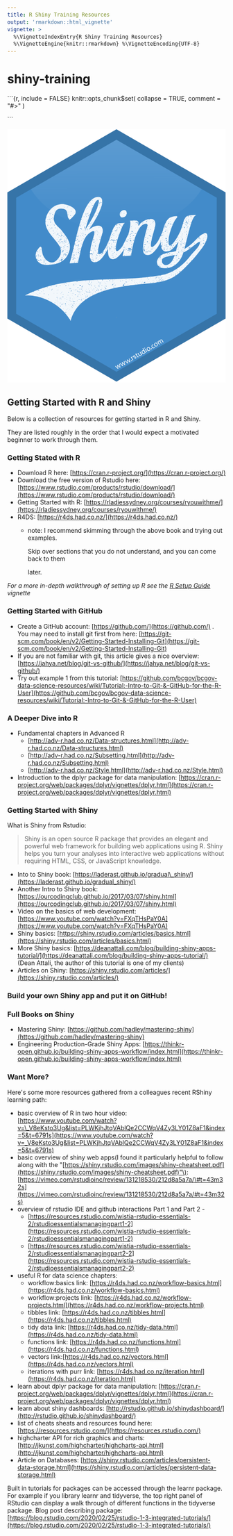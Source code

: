 ```yaml
---
title: R Shiny Training Resources
output: 'rmarkdown::html_vignette'
vignette: >
  %\VignetteIndexEntry{R Shiny Training Resources}
  %\VignetteEngine{knitr::rmarkdown} %\VignetteEncoding{UTF-8}
---
```


# shiny-training

\`\`\`{r, include = FALSE} knitr::opts\_chunk$set\( collapse = TRUE, comment = "\#&gt;" \)

\`\`\`

![](../.gitbook/assets/shiny_logo.png)

## Getting Started with R and Shiny

Below is a collection of resources for getting started in R and Shiny.

They are listed roughly in the order that I would expect a motivated beginner to work through them.

### Getting Stated with R

* Download R here: [https://cran.r-project.org/](https://cran.r-project.org/)
* Download the free version of Rstudio here: [https://www.rstudio.com/products/rstudio/download/](https://www.rstudio.com/products/rstudio/download/)
* Getting Started with R: [https://rladiessydney.org/courses/ryouwithme/](https://rladiessydney.org/courses/ryouwithme/)
* R4DS: [https://r4ds.had.co.nz/](https://r4ds.had.co.nz/)
  * note: I recommend skimming through the above book and trying out examples. 

    Skip over sections that you do not understand, and you can come back to them

    later.

_For a more in-depth walkthrough of setting up R see the_ [_R Setup Guide_](https://jimbrig.github.io/rtraining/articles/setting-up-r.html) _vignette_

### Getting Started with GitHub

* Create a GitHub account: [https://github.com/](https://github.com/) . You may need to install git first from here: [https://git-scm.com/book/en/v2/Getting-Started-Installing-Git](https://git-scm.com/book/en/v2/Getting-Started-Installing-Git)
* If you are not familiar with git, this article gives a nice overview: [https://jahya.net/blog/git-vs-github/](https://jahya.net/blog/git-vs-github/)
* Try out example 1 from this tutorial: [https://github.com/bcgov/bcgov-data-science-resources/wiki/Tutorial:-Intro-to-Git-&-GitHub-for-the-R-User](https://github.com/bcgov/bcgov-data-science-resources/wiki/Tutorial:-Intro-to-Git-&-GitHub-for-the-R-User)

### A Deeper Dive into R

* Fundamental chapters in Advanced R
  * [http://adv-r.had.co.nz/Data-structures.html](http://adv-r.had.co.nz/Data-structures.html)
  * [http://adv-r.had.co.nz/Subsetting.html](http://adv-r.had.co.nz/Subsetting.html)
  * [http://adv-r.had.co.nz/Style.html](http://adv-r.had.co.nz/Style.html)
* Introduction to the dplyr package for data manipulation: [https://cran.r-project.org/web/packages/dplyr/vignettes/dplyr.html](https://cran.r-project.org/web/packages/dplyr/vignettes/dplyr.html) 

### Getting Started with Shiny

What is Shiny from Rstudio:

> Shiny is an open source R package that provides an elegant and powerful web framework for building web applications using R. Shiny helps you turn your analyses into interactive web applications without requiring HTML, CSS, or JavaScript knowledge.

* Into to Shiny book: [https://laderast.github.io/gradual\_shiny/](https://laderast.github.io/gradual_shiny/)
* Another Intro to Shiny book: [https://ourcodingclub.github.io/2017/03/07/shiny.html](https://ourcodingclub.github.io/2017/03/07/shiny.html)
* Video on the basics of web development:  [https://www.youtube.com/watch?v=FXqTHsPaY0A](https://www.youtube.com/watch?v=FXqTHsPaY0A)
* Shiny basics: [https://shiny.rstudio.com/articles/basics.html](https://shiny.rstudio.com/articles/basics.html)
* More Shiny basics: [https://deanattali.com/blog/building-shiny-apps-tutorial/](https://deanattali.com/blog/building-shiny-apps-tutorial/) \(Dean Attali, the author of this tutorial is one of my clients\)
* Articles on Shiny: [https://shiny.rstudio.com/articles/](https://shiny.rstudio.com/articles/)

### Build your own Shiny app and put it on GitHub!

### Full Books on Shiny

* Mastering Shiny: [https://github.com/hadley/mastering-shiny](https://github.com/hadley/mastering-shiny)
* Engineering Production-Grade Shiny Apps: [https://thinkr-open.github.io/building-shiny-apps-workflow/index.html](https://thinkr-open.github.io/building-shiny-apps-workflow/index.html)

### Want More?

Here's some more resources gathered from a colleagues recent RShiny learning path:

* basic overview of R in two hour video: [https://www.youtube.com/watch?v=\_V8eKsto3Ug&list=PLWKjhJtqVAblQe2CCWqV4Zy3LY01Z8aF1&index=5&t=6791s](https://www.youtube.com/watch?v=_V8eKsto3Ug&list=PLWKjhJtqVAblQe2CCWqV4Zy3LY01Z8aF1&index=5&t=6791s)
* basic overview of shiny web apps\(I found it particularly helpful to follow along with the "[https://shiny.rstudio.com/images/shiny-cheatsheet.pdf](https://shiny.rstudio.com/images/shiny-cheatsheet.pdf)"\): [https://vimeo.com/rstudioinc/review/131218530/212d8a5a7a/\#t=43m32s](https://vimeo.com/rstudioinc/review/131218530/212d8a5a7a/#t=43m32s)
* overview of rstudio IDE and github interactions Part 1 and Part 2 -
  * [https://resources.rstudio.com/wistia-rstudio-essentials-2/rstudioessentialsmanagingpart1-2](https://resources.rstudio.com/wistia-rstudio-essentials-2/rstudioessentialsmanagingpart1-2)
  * [https://resources.rstudio.com/wistia-rstudio-essentials-2/rstudioessentialsmanagingpart2-2](https://resources.rstudio.com/wistia-rstudio-essentials-2/rstudioessentialsmanagingpart2-2)
* useful R for data science chapters:
  * workflow:basics link: [https://r4ds.had.co.nz/workflow-basics.html](https://r4ds.had.co.nz/workflow-basics.html)
  * workflow:projects link: [https://r4ds.had.co.nz/workflow-projects.html](https://r4ds.had.co.nz/workflow-projects.html)
  * tibbles link: [https://r4ds.had.co.nz/tibbles.html](https://r4ds.had.co.nz/tibbles.html)
  * tidy data link: [https://r4ds.had.co.nz/tidy-data.html](https://r4ds.had.co.nz/tidy-data.html)
  * functions link: [https://r4ds.had.co.nz/functions.html](https://r4ds.had.co.nz/functions.html)
  * vectors link:[https://r4ds.had.co.nz/vectors.html](https://r4ds.had.co.nz/vectors.html)
  * iterations with purr link: [https://r4ds.had.co.nz/iteration.html](https://r4ds.had.co.nz/iteration.html)
* learn about dplyr package for data manipulation: [https://cran.r-project.org/web/packages/dplyr/vignettes/dplyr.html](https://cran.r-project.org/web/packages/dplyr/vignettes/dplyr.html)
* learn about shiny dashboards: [http://rstudio.github.io/shinydashboard/](http://rstudio.github.io/shinydashboard/)
* list of cheats sheats and resources found here: [https://resources.rstudio.com/](https://resources.rstudio.com/)
* highcharter API for rich graphics and charts: [http://jkunst.com/highcharter/highcharts-api.html](http://jkunst.com/highcharter/highcharts-api.html)
* Article on Databases: [https://shiny.rstudio.com/articles/persistent-data-storage.html](https://shiny.rstudio.com/articles/persistent-data-storage.html)

Built in tutorials for packages can be accessed through the learnr package. For example if you library learnr and tidyverse, the top right panel of RStudio can display a walk through of different functions in the tidyverse package. Blog post describing package: [https://blog.rstudio.com/2020/02/25/rstudio-1-3-integrated-tutorials/](https://blog.rstudio.com/2020/02/25/rstudio-1-3-integrated-tutorials/)

